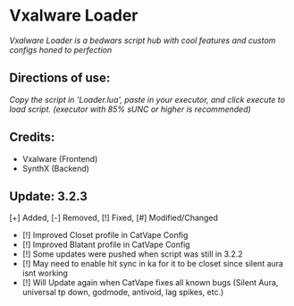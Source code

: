 # Vxalware Loader
*Vxalware Loader is a bedwars script hub with cool features and custom configs honed to perfection*
## Directions of use:
*Copy the script in 'Loader.lua', paste in your executor, and click execute to load script. (executor with 85% sUNC or higher is recommended)*
## Credits:
- Vxalware (Frontend)
- SynthX (Backend)
## Update: 3.2.3
[+] Added, [-] Removed, [!] Fixed, [#] Modified/Changed

- [!] Improved Closet profile in CatVape Config
- [!] Improved Blatant profile in CatVape Config
- [!] Some updates were pushed when script was still in 3.2.2
- [!] May need to enable hit sync in ka for it to be closet since silent aura isnt working
- [!] Will Update again when CatVape fixes all known bugs (Silent Aura, universal tp down, godmode, antivoid, lag spikes, etc.)
